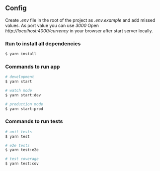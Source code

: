 ## Config

Create *.env*  file in the root of the project as *.env.example*  and add missed values. As port value you can use *3000*
Open *http://localhost:4000/currency* in your browser after start server locally.

### Run to install all dependencies
```bash
$ yarn install 
``` 

### Commands to run app 
```bash
# development
$ yarn start

# watch mode
$ yarn start:dev

# production mode
$ yarn start:prod
```
### Commands to run tests

```bash
# unit tests
$ yarn test

# e2e tests
$ yarn test:e2e

# test coverage
$ yarn test:cov
```
